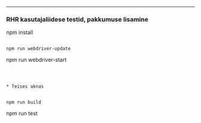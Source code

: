 

---


### RHR kasutajaliidese testid, pakkumuse lisamine  



npm install 
```

npm run webdriver-update
``` 
npm run webdriver-start
```



* Teises aknas


npm run build
```

npm run test
```


